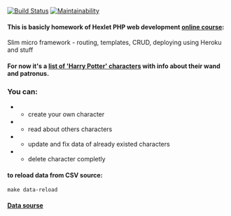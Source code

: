 [![Build Status](https://travis-ci.com/rualt/hexlet-slim-example.svg?branch=master)](https://travis-ci.com/rualt/hexlet-slim-example)
[![Maintainability](https://api.codeclimate.com/v1/badges/b25d5e31b8617d607b23/maintainability)](https://codeclimate.com/github/rualt/hexlet-slim-example/maintainability)

#### This is basicly homework of Hexlet PHP web development [online course](https://ru.hexlet.io/courses/php-mvc):
Slim micro framework - routing, templates, CRUD, deploying using Heroku and stuff

#### For now it's a [list of 'Harry Potter' characters](https://arcane-savannah-96907.herokuapp.com/users) with info about their wand and patronus.

### You can:

* - сreate your own character
* - read about others characters
* - update and fix data of already existed characters
* - delete character completly

#### to reload data from CSV source:

```
make data-reload
```

#### [Data sourse](https://www.kaggle.com/gulsahdemiryurek/harry-potter-dataset#Characters.csv)
